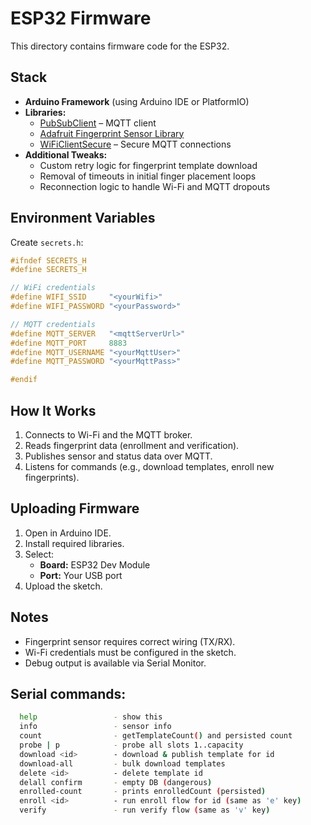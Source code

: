 # ESP32 Firmware

This directory contains firmware code for the ESP32.

## Stack
- **Arduino Framework** (using Arduino IDE or PlatformIO)
- **Libraries:**
  - [PubSubClient](https://pubsubclient.knolleary.net) – MQTT client
  - [Adafruit Fingerprint Sensor Library](https://github.com/adafruit/Adafruit-Fingerprint-Sensor-Library)
  - [WiFiClientSecure](https://www.arduino.cc/en/Reference/WiFiClientSecure) – Secure MQTT connections
- **Additional Tweaks:**
  - Custom retry logic for fingerprint template download
  - Removal of timeouts in initial finger placement loops
  - Reconnection logic to handle Wi-Fi and MQTT dropouts
  
## Environment Variables
Create `secrets.h`:

```cpp
#ifndef SECRETS_H
#define SECRETS_H

// WiFi credentials
#define WIFI_SSID     "<yourWifi>"
#define WIFI_PASSWORD "<yourPassword>"

// MQTT credentials
#define MQTT_SERVER   "<mqttServerUrl>"
#define MQTT_PORT     8883
#define MQTT_USERNAME "<yourMqttUser>"
#define MQTT_PASSWORD "<yourMqttPass>"

#endif
```

## How It Works
1. Connects to Wi-Fi and the MQTT broker.
2. Reads fingerprint data (enrollment and verification).
3. Publishes sensor and status data over MQTT.
4. Listens for commands (e.g., download templates, enroll new fingerprints).

## Uploading Firmware
1. Open in Arduino IDE.
2. Install required libraries.
3. Select:
   - **Board:** ESP32 Dev Module
   - **Port:** Your USB port
4. Upload the sketch.

## Notes
- Fingerprint sensor requires correct wiring (TX/RX).
- Wi-Fi credentials must be configured in the sketch.
- Debug output is available via Serial Monitor.

## Serial commands:
``` bash
  help                 - show this
  info                 - sensor info
  count                - getTemplateCount() and persisted count
  probe | p            - probe all slots 1..capacity
  download <id>        - download & publish template for id
  download-all         - bulk download templates
  delete <id>          - delete template id
  delall confirm       - empty DB (dangerous)
  enrolled-count       - prints enrolledCount (persisted)
  enroll <id>          - run enroll flow for id (same as 'e' key)
  verify               - run verify flow (same as 'v' key)
```
